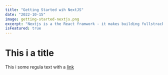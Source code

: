 ```yaml
---
title: "Getting Started wih NextJS"
date: "2022-10-15"
image: getting-started-nextjs.png
excerpt: "Nextjs is a the React framwork - it makes building fullstrack React apps."
isFeatured: true
---
```


# This i a title

This i some regula text with a [link](https:google.com)
